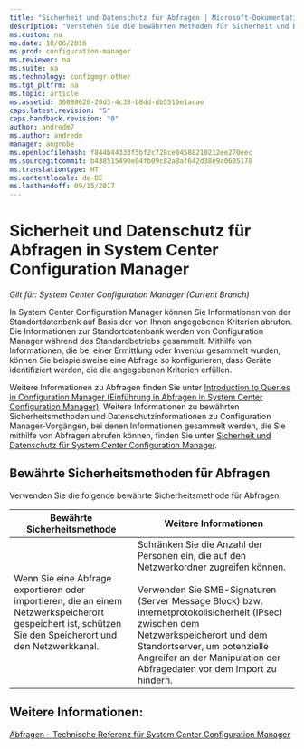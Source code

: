 ```yaml
---
title: "Sicherheit und Datenschutz für Abfragen | Microsoft-Dokumentation"
description: "Verstehen Sie die bewährten Methoden für Sicherheit und Datenschutz beim Abfragen von Informationen aus der Standortdatenbank."
ms.custom: na
ms.date: 10/06/2016
ms.prod: configuration-manager
ms.reviewer: na
ms.suite: na
ms.technology: configmgr-other
ms.tgt_pltfrm: na
ms.topic: article
ms.assetid: 30080620-20d3-4c38-b8dd-db5516e1acae
caps.latest.revision: "5"
caps.handback.revision: "0"
author: andredm7
ms.author: andredm
manager: angrobe
ms.openlocfilehash: f844b44333f5bf2c728ce84588210212ee270eec
ms.sourcegitcommit: b438515490e04fb09c82a8af642d38e9a0605178
ms.translationtype: HT
ms.contentlocale: de-DE
ms.lasthandoff: 09/15/2017
---
```

# <a name="security-and-privacy-for-queries-in-system-center-configuration-manager"></a>Sicherheit und Datenschutz für Abfragen in System Center Configuration Manager

*Gilt für: System Center Configuration Manager (Current Branch)*

In System Center Configuration Manager können Sie Informationen von der Standortdatenbank auf Basis der von Ihnen angegebenen Kriterien abrufen. Die Informationen zur Standortdatenbank werden von Configuration Manager während des Standardbetriebs gesammelt. Mithilfe von Informationen, die bei einer Ermittlung oder Inventur gesammelt wurden, können Sie beispielsweise eine Abfrage so konfigurieren, dass Geräte identifiziert werden, die die angegebenen Kriterien erfüllen.  

 Weitere Informationen zu Abfragen finden Sie unter [Introduction to Queries in Configuration Manager (Einführung in Abfragen in System Center Configuration Manager)](../../../core/servers/manage/introduction-to-queries.md). Weitere Informationen zu bewährten Sicherheitsmethoden und Datenschutzinformationen zu Configuration Manager-Vorgängen, bei denen Informationen gesammelt werden, die Sie mithilfe von Abfragen abrufen können, finden Sie unter [Sicherheit und Datenschutz für System Center Configuration Manager](../../../core/plan-design/security/security-and-privacy.md).  

## <a name="security-best-practices-for-queries"></a>Bewährte Sicherheitsmethoden für Abfragen  
 Verwenden Sie die folgende bewährte Sicherheitsmethode für Abfragen:  

|Bewährte Sicherheitsmethode|Weitere Informationen|  
|----------------------------|----------------------|  
|Wenn Sie eine Abfrage exportieren oder importieren, die an einem Netzwerkspeicherort gespeichert ist, schützen Sie den Speicherort und den Netzwerkkanal.|Schränken Sie die Anzahl der Personen ein, die auf den Netzwerkordner zugreifen können.<br /><br /> Verwenden Sie SMB-Signaturen (Server Message Block) bzw. Internetprotokollsicherheit (IPsec) zwischen dem Netzwerkspeicherort und dem Standortserver, um potenzielle Angreifer an der Manipulation der Abfragedaten vor dem Import zu hindern.|  

## <a name="see-also"></a>Weitere Informationen:  
 [Abfragen – Technische Referenz für System Center Configuration Manager](../../../core/servers/manage/queries-technical-reference.md)
